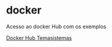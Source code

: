 # docker

Acesso ao docker Hub com os exemplos

[Docker Hub Temasistemas](https://hub.docker.com/?namespace=temasistemas)
